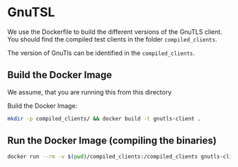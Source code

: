 # GnuTSL

We use the Dockerfile to build the different versions of the GnuTLS client.
You should find the compiled test clients in the folder `compiled_clients`.

The version of GnuTls can be identified in the `compiled_clients`.

## Build the Docker Image

We assume, that you are running this from this directory

Build the Docker Image:
```bash
mkdir -p compiled_clients/ && docker build -t gnutls-client .
```

## Run the Docker Image (compiling the binaries)

```bash
docker run --rm -v $(pwd)/compiled_clients:/compiled_clients gnutls-client
```